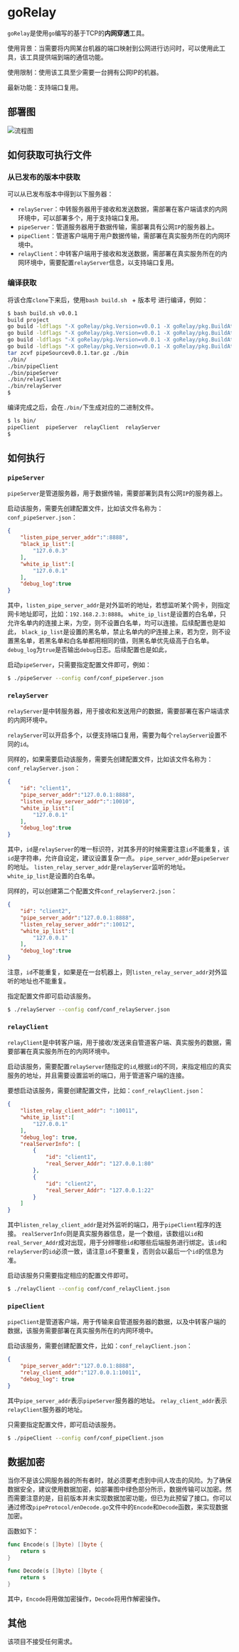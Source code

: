 # goRelay

`goRelay`是使用`go`编写的基于TCP的**内网穿透**工具。

使用背景：当需要将内网某台机器的端口映射到公网进行访问时，可以使用此工具，该工具提供端到端的通信功能。

使用限制：使用该工具至少需要一台拥有公网IP的机器。

最新功能：支持端口复用。

## 部署图

![流程图](img/d3.png)


## 如何获取可执行文件

### 从已发布的版本中获取
可以从已发布版本中得到以下服务器：
- `relayServer`：中转服务器用于接收和发送数据，需部署在客户端请求的内网环境中，可以部署多个，用于支持端口复用。
- `pipeServer`：管道服务器用于数据传输，需部署具有公网`IP`的服务器上。
- `pipeClient`：管道客户端用于用户数据传输，需部署在真实服务所在的内网环境中。
- `relayClient`：中转客户端用于接收和发送数据，需部署在真实服务所在的内网环境中，需要配置`relayServer`信息，以支持端口复用。

### 编译获取
将该仓库`clone`下来后，使用`bash build.sh ` + 版本号 进行编译，例如：
```bash
$ bash build.sh v0.0.1
build project
go build -ldflags "-X goRelay/pkg.Version=v0.0.1 -X goRelay/pkg.BuildAt=2024-12-28 -X goRelay/pkg.GitCommit=9a4bcb7f2eaf9c6b820f42b6b8758d986b38fd1f" -o ./bin/pipeServer pipeServer/*.go
go build -ldflags "-X goRelay/pkg.Version=v0.0.1 -X goRelay/pkg.BuildAt=2024-12-28 -X goRelay/pkg.GitCommit=9a4bcb7f2eaf9c6b820f42b6b8758d986b38fd1f" -o ./bin/pipeClient pipeClient/*.go
go build -ldflags "-X goRelay/pkg.Version=v0.0.1 -X goRelay/pkg.BuildAt=2024-12-28 -X goRelay/pkg.GitCommit=9a4bcb7f2eaf9c6b820f42b6b8758d986b38fd1f" -o ./bin/relayServer relayServer/*.go
go build -ldflags "-X goRelay/pkg.Version=v0.0.1 -X goRelay/pkg.BuildAt=2024-12-28 -X goRelay/pkg.GitCommit=9a4bcb7f2eaf9c6b820f42b6b8758d986b38fd1f" -o ./bin/relayClient relayClient/*.go
tar zcvf pipeSourcev0.0.1.tar.gz ./bin
./bin/
./bin/pipeClient
./bin/pipeServer
./bin/relayClient
./bin/relayServer
$
```

编译完成之后，会在`./bin/`下生成对应的二进制文件。
```bash
$ ls bin/
pipeClient  pipeServer  relayClient  relayServer
$ 
```
## 如何执行
### `pipeServer`
`pipeServer`是管道服务器，用于数据传输，需要部署到具有公网`IP`的服务器上。

启动该服务，需要先创建配置文件，比如该文件名称为：`conf_pipeServer.json`：

```json
{
    "listen_pipe_server_addr":":8888",
    "black_ip_list":[
        "127.0.0.3"
    ],
    "white_ip_list":[
        "127.0.0.1"
    ],
    "debug_log":true
}
```

其中，`listen_pipe_server_addr`是对外监听的地址，若想监听某个网卡，则指定网卡地址即可，比如：`192.168.2.3:8888`。
`white_ip_list`是设置的白名单，只允许名单内的连接上来，为空，则不设置白名单，均可以连接。后续配置也是如此，
`black_ip_list`是设置的黑名单，禁止名单内的IP连接上来，若为空，则不设置黑名单，若黑名单和白名单都用相同的值，则黑名单优先级高于白名单。
`debug_log`为`true`是否输出`debug`日志。后续配置也是如此，

启动`pipeServer`，只需要指定配置文件即可，例如：
```bash
$ ./pipeServer --config conf/conf_pipeServer.json
```


### `relayServer`
`relayServer`是中转服务器，用于接收和发送用户的数据，需要部署在客户端请求的内网环境中。

`relayServer`可以开启多个，以便支持端口复用，需要为每个`relayServer`设置不同的`id`。

同样的，如果需要启动该服务，需要先创建配置文件，比如该文件名称为：`conf_relayServer.json`：
```json
{
    "id": "client1",
    "pipe_server_addr":"127.0.0.1:8888",
    "listen_relay_server_addr":":10010",
    "white_ip_list":[
        "127.0.0.1"
    ],
    "debug_log":true
}
```

其中，`id`是`relayServer`的唯一标识符，对其多开的时候需要注意`id`不能重复，该`id`是字符串，允许自设定，建议设置复杂一点。
`pipe_server_addr`是`pipeServer`的地址。
`listen_relay_server_addr`是`relayServer`监听的地址。
`white_ip_list`是设置的白名单。

同样的，可以创建第二个配置文件`conf_relayServer2.json`：
```json
{
    "id": "client2",
    "pipe_server_addr":"127.0.0.1:8888",
    "listen_relay_server_addr":":10012",
    "white_ip_list":[
        "127.0.0.1"
    ],
    "debug_log":true
}
```
注意，`id`不能重复，如果是在一台机器上，则`listen_relay_server_addr`对外监听的地址也不能重复。

指定配置文件即可启动该服务。
```bash
$ ./relayServer --config conf/conf_relayServer.json
```

### `relayClient`
`relayClient`是中转客户端，用于接收/发送来自管道客户端、真实服务的数据，需要部署在真实服务所在的内网环境中。

启动该服务，需要配置`relayServer`随指定的`id`,根据`id`的不同，来指定相应的真实服务的地址，并且需要设置监听的端口，用于管道客户端的连接。

要想启动该服务，需要创建配置文件，比如：`conf_relayClient.json`：
```json
{
    "listen_relay_client_addr": ":10011",
    "white_ip_list":[
        "127.0.0.1"
    ],
    "debug_log": true,
    "realServerInfo": [
        {
            "id": "client1",
            "real_Server_Addr": "127.0.0.1:80"
        },
        {
            "id": "client2",
            "real_Server_Addr": "127.0.0.1:22"
        }
    ]
}
```

其中`listen_relay_client_addr`是对外监听的端口，用于`pipeClient`程序的连接。
`realServerInfo`则是真实服务器信息，是一个数组，该数组以`id`和`real_Server_Addr`成对出现，用于分辨哪些`id`和哪些后端服务进行绑定。该`id`和`relayServer`的`id`必须一致，请注意`id`不要重复，否则会以最后一个`id`的信息为准。

启动该服务只需要指定相应的配置文件即可。
```bash
$ ./relayClient --config conf/conf_relayClient.json
```


### `pipeClient`
`pipeClient`是管道客户端，用于传输来自管道服务器的数据，以及中转客户端的数据，该服务需要部署在真实服务所在的内网环境中。

启动该服务，需要创建配置文件，比如：`conf_relayClient.json`：
```json
{
    "pipe_server_addr":"127.0.0.1:8888",
    "relay_client_addr":"127.0.0.1:10011",
    "debug_log": true
}
```

其中`pipe_server_addr`表示`pipeServer`服务器的地址。
`relay_client_addr`表示`relayClient`服务器的地址。

只需要指定配置文件，即可启动该服务。
```bash
$ ./pipeClient --config conf/conf_pipeClient.json
```

## 数据加密
当你不是该公网服务器的所有者时，就必须要考虑到中间人攻击的风险。为了确保数据安全，建议使用数据加密，如部署图中绿色部分所示，数据传输可以加密。然而需要注意的是，目前版本并未实现数据加密功能，但已为此预留了接口。你可以通过修改`pipeProtocol/enDecode.go`文件中的`Encode`和`Decode`函数，来实现数据加密。

函数如下：
```go
func Encode(s []byte) []byte {
	return s
}

func Decode(s []byte) []byte {
	return s
}
```

其中，`Encode`将用做加密操作，`Decode`将用作解密操作。

## 其他
该项目不接受任何需求。

